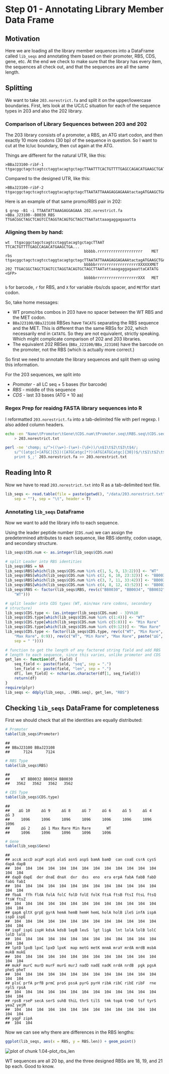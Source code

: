 <link href="http://kevinburke.bitbucket.org/markdowncss/markdown.css" rel="stylesheet"></link>



# Step 01 - Annotating Library Member Data Frame

## Motivation

Here we are loading all the library member sequences into a DataFrame called `lib_seqs` and annotating them based on their promoter, RBS, CDS, gene, etc. At the end we check to make sure that the library has every item, the sequences all check out, and that the sequences are all the same length.

## Splitting 

We want to take `203.norestrict.fa` and split it on the upper/lowercase  boundaries. First, lets look at the UC/LC situation for each of the 
sequence types in 203 and also the 202 library.

### Comparison of Library Sequences between 203 and 202

The 203 library consists of a promoter, a RBS, an ATG start codon, and then  exactly 10 more codons (30 bp) of the sequence in question. So I want to cut at the lc/uc boundary, then cut again at the ATG.

Things are different for the natural UTR, like this:

```
>BBaJ23100-ribF-1
ttgacggctagctcagtcctaggtacagtgctagcTTAATTTCACTGTTTTGAGCCAGACATGAAGCTGATACG...
```

Compared to the designed UTR, like this:

```
>BBaJ23100-ribF-2
ttgacggctagctcagtcctaggtacagtgctagcTTAATATTAAAGAGGAGAAAtactagATGAAGCTGATAC...
```

Here is an example of that same promo/RBS pair in 202:

```console
$ grep -B1 -i TTAATATTAAAGAGGAGAAA 202.norestrict.fa
>BBa_J23100--B0030_RBS
TTGACGGCTAGCTCAGTCCTAGGTACAGTGCTAGCTTAATattaaagaggagaaatta
```

### Aligning them by hand:

```
wt  ttgacggctagctcagtcctaggtacagtgctagcTTAAT TTCACTGTTTTGAGCCAGACATGAAGCTGA...
                                   bbbbb.rrrrrrrrrrrrrrrrrrrr    MET
rbs ttgacggctagctcagtcctaggtacagtgctagcTTAATATTAAAGAGGAGAAAtactagATGAAGCTGA...
                                   bbbbbrrrrrrrrrrrrrrrrrrrXXXXXXMET
202 TTGACGGCTAGCTCAGTCCTAGGTACAGTGCTAGCTTAATattaaagaggagaaattaCATATG <GFP>
                                   bbbbbrrrrrrrrrrrrrrrrrrrXXX   MET
```

`b` for barcode, `r` for RBS, and `X` for variable rbs/cds spacer, and    `MET`for start codon.

So, take home messages:

* WT promo/rbs combos in 203 have no spacer between the WT RBS and the MET codon. 
* `BBaJ23100/BBaJ23108` RBSes have `TACATG` separating the RBS sequence and the MET. This is different than the same RBSs for 202, which necessarily end in `CATATG`. So they are not equivalent, strictly speaking. Which might complicate comparison of 202 and 203 libraries. 
* The equivalent 202 RBSes (`BBa_J23100/BBa_J23108`) have the barcode on the promoter, not the RBS (which is actually more correct.)

So first we need to annotate the library sequences and split them up using this information. 

For the 203 sequences, we split into 
* *Promoter* -  all LC seq + 5 bases (for barcode)
* *RBS* - middle of this sequence
* *CDS* - last 33 bases (ATG + 10 aa)

### Regex Prep for reaidng FASTA library sequences into R

I reformatted `203.norestrict.fa` into a tab-delimited file with perl regexp. I also added column headers. 

```bash
echo -en "Name\tPromoter\tGene\tCDS.num\tPromoter.seq\tRBS.seq\tCDS.seq" \
    > 203.norestrict.txt

perl -ne 'chomp; s/^>((\w+)-(\w+)-(\d+))/\n$1\t$2\t$3\t$4/; 
    s/^([atgc]+[ATGC]{5})([ATGCatgc]*?)(ATG[ATGCatgc]{30})$/\t$1\t$2\t$3/;
    print $_;' 203.norestrict.fa >> 203.norestrict.txt
```

## Reading Into R

Now we have to read `203.norestrict.txt` into R as a tab-delimited text file. 



```r
lib_seqs <- read.table(file = paste(getwd(), "/data/203.norestrict.txt", 
    sep = ""), sep = "\t", header = T)
```





### Annotating `lib_seqs` DataFrame

Now we want to add the library info to each sequence.

Using the leader peptide number (`CDS.num`) we can assign the predetermined attributes to each sequence, like RBS identity, codon usage, and secondary structure. 



```r
lib_seqs$CDS.num <- as.integer(lib_seqs$CDS.num)

# split Leader into RBS identities
lib_seqs$RBS = NA
lib_seqs$RBS[which(lib_seqs$CDS.num %in% c(1, 5, 9, 13:22))] <- "WT"
lib_seqs$RBS[which(lib_seqs$CDS.num %in% c(2, 6, 10, 23:32))] <- "BB0030"
lib_seqs$RBS[which(lib_seqs$CDS.num %in% c(3, 7, 11, 33:42))] <- "BB0032"
lib_seqs$RBS[which(lib_seqs$CDS.num %in% c(4, 8, 12, 43:52))] <- "BB0034"
lib_seqs$RBS <- factor(lib_seqs$RBS, rev(c("BB0030", "BB0034", "BB0032", 
    "WT")))

# split leader into CDS types (WT, min/max rare codons, secondary
# structure)
lib_seqs$CDS.type <- (as.integer(lib_seqs$CDS.num) - 3)%%10
lib_seqs$CDS.type[which(lib_seqs$CDS.num %in% c(1:4))] <- "WT"
lib_seqs$CDS.type[which(lib_seqs$CDS.num %in% c(5:8))] <- "Min Rare"
lib_seqs$CDS.type[which(lib_seqs$CDS.num %in% c(9:12))] <- "Max Rare"
lib_seqs$CDS.type <- factor(lib_seqs$CDS.type, rev(c("WT", "Min Rare", 
    "Max Rare", 0:9)), rev(c("WT", "Min Rare", "Max Rare", paste("∆G", c(1:10), 
    sep = " "))))

# function to get the length of any factored string field and add RBS
# length to each sequence, since this varies, unlike promoter and CDS
get_len <- function(df, field) {
    seq_field <- paste(field, "seq", sep = ".")
    len_field <- paste(field, "len", sep = ".")
    df[, len_field] <- nchar(as.character(df[1, seq_field]))
    return(df)
}
require(plyr)
lib_seqs <- ddply(lib_seqs, .(RBS.seq), get_len, "RBS")
```




## Checking `lib_seqs` DataFrame for completeness

First we should check that all the identities are equally distributed:



```r
# Promoter
table(lib_seqs$Promoter)
```



```
## 
## BBaJ23100 BBaJ23108 
##      7124      7124 
```



```r
# RBS Type
table(lib_seqs$RBS)
```



```
## 
##     WT BB0032 BB0034 BB0030 
##   3562   3562   3562   3562 
```



```r
# CDS Type
table(lib_seqs$CDS.type)
```



```
## 
##    ∆G 10     ∆G 9     ∆G 8     ∆G 7     ∆G 6     ∆G 5     ∆G 4     ∆G 3 
##     1096     1096     1096     1096     1096     1096     1096     1096 
##     ∆G 2     ∆G 1 Max Rare Min Rare       WT 
##     1096     1096     1096     1096     1096 
```



```r
# Gene
table(lib_seqs$Gene)
```



```
## 
## accA accD acpP acpS alaS asnS aspS bamA bamD  can coaE csrA cysS dapA dapB 
##  104  104  104  104  104  104  104  104  104  104  104  104  104  104  104 
## dapD dapE  der dnaE dnaX  dxr  dxs  eno  era erpA fabA fabB fabD fabG fabI 
##  104  104  104  104  104  104  104  104  104  104  104  104  104  104  104 
## fbaA  ffh fldA folA folC folD folE folK ftsA ftsB ftsI ftsL ftsQ ftsW ftsZ 
##  104  104  104  104  104  104  104  104  104  104  104  104  104  104  104 
## gapA gltX grpE gyrA hemA hemB hemH hemL holA holB ileS infA ispA ispD ispE 
##  104  104  104  104  104  104  104  104  104  104  104  104  104  104  104 
## ispF ispG ispH kdsA kdsB lepB leuS  lgt ligA  lnt lolA lolB lolC lolD lolE 
##  104  104  104  104  104  104  104  104  104  104  104  104  104  104  104 
## lptD lpxB lpxC lpxD lpxK  map metG metK mnmA mraY mrdA mrdB msbA mukB mukE 
##  104  104  104  104  104  104  104  104  104  104  104  104  104  104  104 
## mukF murC murD murF murG murJ nadD nadE nadK nrdA nrdB  pgk pgsA pheS pheT 
##  104  104  104  104  104  104  104  104  104  104  104  104  104  104  104 
## plsC prfA prfB prmC proS pssA pyrG pyrH ribA ribC ribE ribF  rne rplS rpsA 
##  104  104  104  104  104  104  104  104  104  104  104  104  104  104  104 
## rpsB rseP secA serS suhB thiL thrS tilS  tmk topA trmD  tsf tyrS yeaZ yejM 
##  104  104  104  104  104  104  104  104  104  104  104  104  104  104  104 
## yqgF zipA 
##  104  104 
```




Now we can see why there are differences in the RBS lengths:



```r
ggplot(lib_seqs, aes(x = RBS, y = RBS.len)) + geom_point()
```

![plot of chunk 1.04-plot_rbs_len](figure/1.04-plot_rbs_len.png) 


WT sequences are all 20 bp, and the three designed RBSs are 18, 19, and 21 bp each. Good to know.









